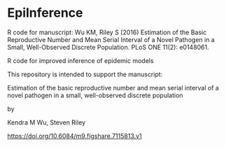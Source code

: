 # EpiInference
R code for manuscript: Wu KM, Riley S (2016) Estimation of the Basic Reproductive Number and Mean Serial Interval of a Novel Pathogen in a Small, Well-Observed Discrete Population. PLoS ONE 11(2): e0148061.

R code for improved inference of epidemic models

This repository is intended to support the manuscript:

Estimation of the basic reproductive number and mean serial interval of a novel pathogen in a small, well-observed discrete population

by

Kendra M Wu, Steven Riley

https://doi.org/10.6084/m9.figshare.7115813.v1
